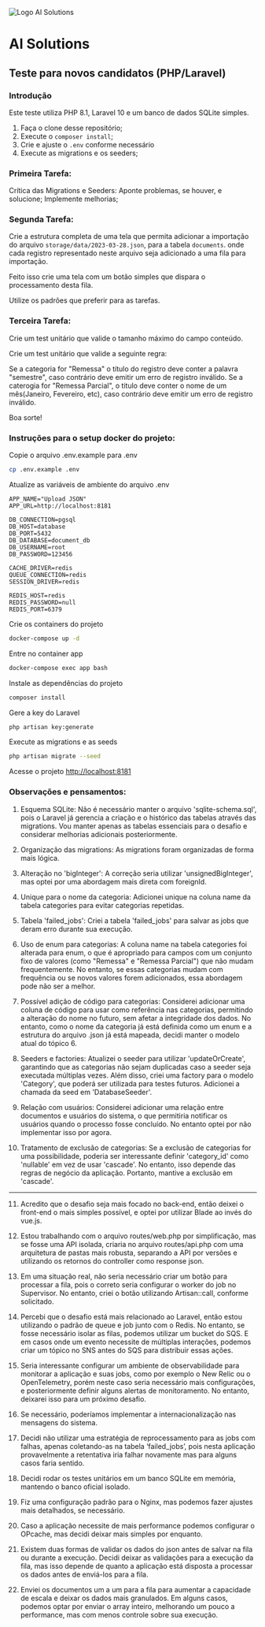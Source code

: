 ![Logo AI Solutions](http://aisolutions.tec.br/wp-content/uploads/sites/2/2019/04/logo.png)

# AI Solutions

## Teste para novos candidatos (PHP/Laravel)

### Introdução

Este teste utiliza PHP 8.1, Laravel 10 e um banco de dados SQLite simples.

1. Faça o clone desse repositório;
1. Execute o `composer install`;
1. Crie e ajuste o `.env` conforme necessário
1. Execute as migrations e os seeders;

### Primeira Tarefa:

Crítica das Migrations e Seeders: Aponte problemas, se houver, e solucione; Implemente melhorias;

### Segunda Tarefa:

Crie a estrutura completa de uma tela que permita adicionar a importação do arquivo `storage/data/2023-03-28.json`, para a tabela `documents`. onde cada registro representado neste arquivo seja adicionado a uma fila para importação.

Feito isso crie uma tela com um botão simples que dispara o processamento desta fila.

Utilize os padrões que preferir para as tarefas.

### Terceira Tarefa:

Crie um test unitário que valide o tamanho máximo do campo conteúdo.

Crie um test unitário que valide a seguinte regra:

Se a categoria for "Remessa" o título do registro deve conter a palavra "semestre", caso contrário deve emitir um erro de registro inválido.
Se a caterogia for "Remessa Parcial", o titulo deve conter o nome de um mês(Janeiro, Fevereiro, etc), caso contrário deve emitir um erro de registro inválido.

Boa sorte!

### Instruções para o setup docker do projeto:

Copie o arquivo .env.example para .env

```sh
cp .env.example .env
```

Atualize as variáveis de ambiente do arquivo .env

```dosini
APP_NAME="Upload JSON"
APP_URL=http://localhost:8181

DB_CONNECTION=pgsql
DB_HOST=database
DB_PORT=5432
DB_DATABASE=document_db
DB_USERNAME=root
DB_PASSWORD=123456

CACHE_DRIVER=redis
QUEUE_CONNECTION=redis
SESSION_DRIVER=redis

REDIS_HOST=redis
REDIS_PASSWORD=null
REDIS_PORT=6379
```

Crie os containers do projeto

```sh
docker-compose up -d
```

Entre no container app

```sh
docker-compose exec app bash
```

Instale as dependências do projeto

```sh
composer install
```

Gere a key do Laravel

```sh
php artisan key:generate
```

Execute as migrations e as seeds

```sh
php artisan migrate --seed
```

Acesse o projeto
[http://localhost:8181](http://localhost:8181)

### Observações e pensamentos:

1. Esquema SQLite: Não é necessário manter o arquivo 'sqlite-schema.sql', pois o Laravel já gerencia a criação e o histórico das tabelas através das migrations. Vou manter apenas as tabelas essenciais para o desafio e considerar melhorias adicionais posteriormente.

2. Organização das migrations: As migrations foram organizadas de forma mais lógica.

3. Alteração no 'bigInteger': A correção seria utilizar 'unsignedBigInteger', mas optei por uma abordagem mais direta com foreignId.

4. Unique para o nome da categoria: Adicionei unique na coluna name da tabela categories para evitar categorias repetidas.

5. Tabela 'failed_jobs': Criei a tabela 'failed_jobs' para salvar as jobs que deram erro durante sua execução.

6. Uso de enum para categorias: A coluna name na tabela categories foi alterada para enum, o que é apropriado para campos com um conjunto fixo de valores (como "Remessa" e "Remessa Parcial") que não mudam frequentemente. No entanto, se essas categorias mudam com frequência ou se novos valores forem adicionados, essa abordagem pode não ser a melhor.

7. Possível adição de código para categorias: Considerei adicionar uma coluna de código para usar como referência nas categorias, permitindo a alteração do nome no futuro, sem afetar a integridade dos dados. No entanto, como o nome da categoria já está definida como um enum e a estrutura do arquivo .json já está mapeada, decidi manter o modelo atual do tópico 6.

8. Seeders e factories: Atualizei o seeder para utilizar 'updateOrCreate', garantindo que as categorias não sejam duplicadas caso a seeder seja executada múltiplas vezes. Além disso, criei uma factory para o modelo 'Category', que poderá ser utilizada para testes futuros. Adicionei a chamada da seed em 'DatabaseSeeder'.

9. Relação com usuários: Considerei adicionar uma relação entre documentos e usuários do sistema, o que permitiria notificar os usuários quando o processo fosse concluído. No entanto optei por não implementar isso por agora.

10. Tratamento de exclusão de categorias: Se a exclusão de categorias for uma possibilidade, poderia ser interessante definir 'category_id' como 'nullable' em vez de usar 'cascade'. No entanto, isso depende das regras de negócio da aplicação. Portanto, mantive a exclusão em 'cascade'.

---

11. Acredito que o desafio seja mais focado no back-end, então deixei o front-end o mais simples possível, e optei por utilizar Blade ao invés do vue.js.

12. Estou trabalhando com o arquivo routes/web.php por simplificação, mas se fosse uma API isolada, criaria no arquivo routes/api.php com uma arquitetura de pastas mais robusta, separando a API por versões e utilizando os retornos do controller como response json.

13. Em uma situação real, não seria necessário criar um botão para processar a fila, pois o correto seria configurar o worker do job no Supervisor. No entanto, criei o botão utilizando Artisan::call, conforme solicitado.

14. Percebi que o desafio está mais relacionado ao Laravel, então estou utilizando o padrão de queue e job junto com o Redis. No entanto, se fosse necessário isolar as filas, podemos utilizar um bucket do SQS. E em casos onde um evento necessite de múltiplas interações, podemos criar um tópico no SNS antes do SQS para distribuir essas ações.

15. Seria interessante configurar um ambiente de observabilidade para monitorar a aplicação e suas jobs, como por exemplo o New Relic ou o OpenTelemetry, porém neste caso seria necessário mais configurações, e posteriormente definir alguns alertas de monitoramento. No entanto, deixarei isso para um próximo desafio.

16. Se necessário, poderíamos implementar a internacionalização nas mensagens do sistema.

17. Decidi não utilizar uma estratégia de reprocessamento para as jobs com falhas, apenas coletando-as na tabela ‘failed_jobs’, pois nesta aplicação provavelmente a retentativa iria falhar novamente mas para alguns casos faria sentido.

18. Decidi rodar os testes unitários em um banco SQLite em memória, mantendo o banco oficial isolado.

19. Fiz uma configuração padrão para o Nginx, mas podemos fazer ajustes mais detalhados, se necessário.

20. Caso a aplicação necessite de mais performance podemos configurar o OPcache, mas decidi deixar mais simples por enquanto.

21. Existem duas formas de validar os dados do json antes de salvar na fila ou durante a execução. Decidi deixar as validações para a execução da fila, mas isso depende de quanto a aplicação está disposta a processar os dados antes de enviá-los para a fila.

22. Enviei os documentos um a um para a fila para aumentar a capacidade de escala e deixar os dados mais granulados. Em alguns casos, podemos optar por enviar o array inteiro, melhorando um pouco a performance, mas com menos controle sobre sua execução.
